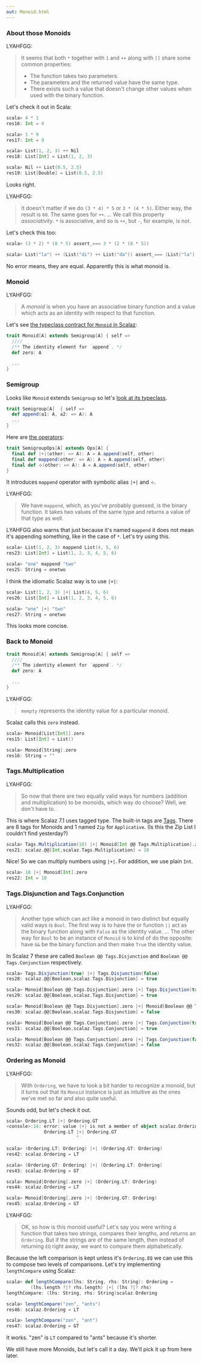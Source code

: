 ```yaml
---
out: Monoid.html
---
```


  [tags]: $scalazBaseUrl$/core/src/main/scala/scalaz/Tags.scala

### About those Monoids

LYAHFGG:

> It seems that both `*` together with `1` and `++` along with `[]` share some common properties:
> - The function takes two parameters.
> - The parameters and the returned value have the same type.
> - There exists such a value that doesn't change other values when used with the binary function.

Let's check it out in Scala:

```scala
scala> 4 * 1
res16: Int = 4

scala> 1 * 9
res17: Int = 9

scala> List(1, 2, 3) ++ Nil
res18: List[Int] = List(1, 2, 3)

scala> Nil ++ List(0.5, 2.5)
res19: List[Double] = List(0.5, 2.5)
```

Looks right.

LYAHFGG:

> It doesn't matter if we do `(3 * 4) * 5` or `3 * (4 * 5)`. Either way, the result is `60`. The same goes for `++`.
> ...
> We call this property *associativity*. `*` is associative, and so is `++`, but `-`, for example, is not.

Let's check this too:

```scala
scala> (3 * 2) * (8 * 5) assert_=== 3 * (2 * (8 * 5))

scala> List("la") ++ (List("di") ++ List("da")) assert_=== (List("la") ++ List("di")) ++ List("da")
```

No error means, they are equal. Apparently this is what monoid is.

### Monoid

LYAHFGG:

> A *monoid* is when you have an associative binary function and a value which acts as an identity with respect to that function.

Let's see [the typeclass contract for `Monoid` in Scalaz]($scalazBaseUrl$/core/src/main/scala/scalaz/Monoid.scala):

```scala
trait Monoid[A] extends Semigroup[A] { self =>
  ////
  /** The identity element for `append`. */
  def zero: A

  ...
}
```

### Semigroup

Looks like `Monoid` extends `Semigroup` so let's [look at its typeclass]($scalazBaseUrl$/core/src/main/scala/scalaz/Semigroup.scala).

```scala
trait Semigroup[A]  { self =>
  def append(a1: A, a2: => A): A
  ...
}
```

Here are [the operators]($scalazBaseUrl$/core/src/main/scala/scalaz/syntax/SemigroupSyntax.scala):

```scala
trait SemigroupOps[A] extends Ops[A] {
  final def |+|(other: => A): A = A.append(self, other)
  final def mappend(other: => A): A = A.append(self, other)
  final def ⊹(other: => A): A = A.append(self, other)
}
```

It introduces `mappend` operator with symbolic alias `|+|` and `⊹`.

LYAHFGG:

> We have `mappend`, which, as you've probably guessed, is the binary function. It takes two values of the same type and returns a value of that type as well.

LYAHFGG also warns that just because it's named `mappend` it does not mean it's appending something, like in the case of `*`. Let's try using this.

```scala
scala> List(1, 2, 3) mappend List(4, 5, 6)
res23: List[Int] = List(1, 2, 3, 4, 5, 6)

scala> "one" mappend "two"
res25: String = onetwo
```

I think the idiomatic Scalaz way is to use `|+|`:

```scala
scala> List(1, 2, 3) |+| List(4, 5, 6)
res26: List[Int] = List(1, 2, 3, 4, 5, 6)

scala> "one" |+| "two"
res27: String = onetwo
```

This looks more concise.

### Back to Monoid

```scala
trait Monoid[A] extends Semigroup[A] { self =>
  ////
  /** The identity element for `append`. */
  def zero: A

  ...
}
```

LYAHFGG:

> `mempty` represents the identity value for a particular monoid.

Scalaz calls this `zero` instead.

```scala
scala> Monoid[List[Int]].zero
res15: List[Int] = List()

scala> Monoid[String].zero
res16: String = ""
```

### Tags.Multiplication

LYAHFGG:

> So now that there are two equally valid ways for numbers (addition and multiplication) to be monoids, which way do choose? Well, we don't have to.

This is where Scalaz 7.1 uses tagged type. The built-in tags are [Tags][tags]. There are 8 tags for Monoids and 1 named `Zip` for `Applicative`. (Is this the Zip List I couldn't find yesterday?)

```scala
scala> Tags.Multiplication(10) |+| Monoid[Int @@ Tags.Multiplication].zero
res21: scalaz.@@[Int,scalaz.Tags.Multiplication] = 10
```

Nice! So we can multiply numbers using `|+|`. For addition, we use plain `Int`.

```scala
scala> 10 |+| Monoid[Int].zero
res22: Int = 10
```

### Tags.Disjunction and Tags.Conjunction

LYAHFGG:

> Another type which can act like a monoid in two distinct but equally valid ways is `Bool`. The first way is to have the or function `||` act as the binary function along with `False` as the identity value.
> ...
> The other way for `Bool` to be an instance of `Monoid` is to kind of do the opposite: have `&&` be the binary function and then make `True` the identity value.

In Scalaz 7 these are called `Boolean @@ Tags.Disjunction` and `Boolean @@ Tags.Conjunction` respectively.

```scala
scala> Tags.Disjunction(true) |+| Tags.Disjunction(false)
res28: scalaz.@@[Boolean,scalaz.Tags.Disjunction] = true

scala> Monoid[Boolean @@ Tags.Disjunction].zero |+| Tags.Disjunction(true)
res29: scalaz.@@[Boolean,scalaz.Tags.Disjunction] = true

scala> Monoid[Boolean @@ Tags.Disjunction].zero |+| Monoid[Boolean @@ Tags.Disjunction].zero
res30: scalaz.@@[Boolean,scalaz.Tags.Disjunction] = false

scala> Monoid[Boolean @@ Tags.Conjunction].zero |+| Tags.Conjunction(true)
res31: scalaz.@@[Boolean,scalaz.Tags.Conjunction] = true

scala> Monoid[Boolean @@ Tags.Conjunction].zero |+| Tags.Conjunction(false)
res32: scalaz.@@[Boolean,scalaz.Tags.Conjunction] = false
```

### Ordering as Monoid

LYAHFGG:

> With `Ordering`, we have to look a bit harder to recognize a monoid, but it turns out that its `Monoid` instance is just as intuitive as the ones we've met so far and also quite useful.

Sounds odd, but let's check it out.

```scala
scala> Ordering.LT |+| Ordering.GT
<console>:14: error: value |+| is not a member of object scalaz.Ordering.LT
              Ordering.LT |+| Ordering.GT
                          ^

scala> (Ordering.LT: Ordering) |+| (Ordering.GT: Ordering)
res42: scalaz.Ordering = LT

scala> (Ordering.GT: Ordering) |+| (Ordering.LT: Ordering)
res43: scalaz.Ordering = GT

scala> Monoid[Ordering].zero |+| (Ordering.LT: Ordering)
res44: scalaz.Ordering = LT

scala> Monoid[Ordering].zero |+| (Ordering.GT: Ordering)
res45: scalaz.Ordering = GT
```

LYAHFGG:

> OK, so how is this monoid useful? Let's say you were writing a function that takes two strings, compares their lengths, and returns an `Ordering`. But if the strings are of the same length, then instead of returning `EQ` right away, we want to compare them alphabetically.

Because the left comparison is kept unless it's `Ordering.EQ` we can use this to compose two levels of comparisons. Let's try implementing `lengthCompare` using Scalaz:

```scala
scala> def lengthCompare(lhs: String, rhs: String): Ordering =
         (lhs.length ?|? rhs.length) |+| (lhs ?|? rhs)
lengthCompare: (lhs: String, rhs: String)scalaz.Ordering

scala> lengthCompare("zen", "ants")
res46: scalaz.Ordering = LT

scala> lengthCompare("zen", "ant")
res47: scalaz.Ordering = GT
```

It works. "zen" is `LT` compared to "ants" because it's shorter.

We still have more Monoids, but let's call it a day. We'll pick it up from here later.
